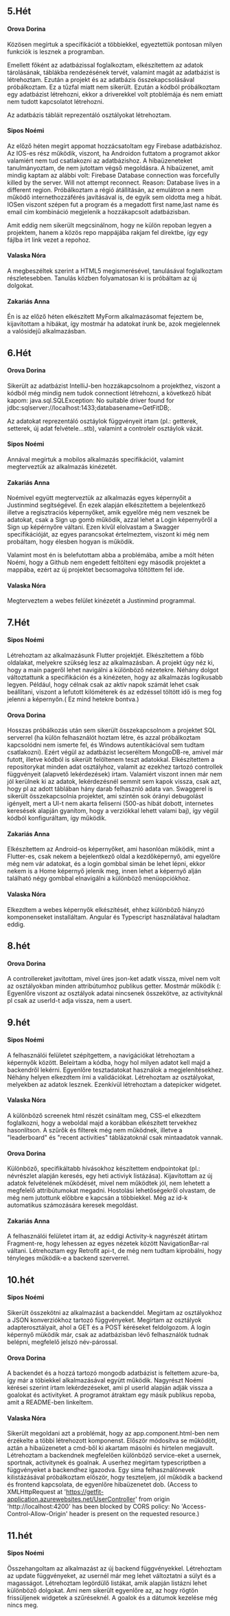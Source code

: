 ## 5.Hét
#### Orova Dorina
Közösen megírtuk a specifikációt a többiekkel, egyeztettük pontosan milyen funkciók is lesznek a programban.

Emellett főként az adatbázissal foglalkoztam, elkészítettem az adatok tárolásának, táblákba rendezésének tervét, valamint magát az adatbázist is létrehoztam. Ezután a projekt és az adatbázis összekapcsolásával próbálkoztam. Ez a tűzfal miatt nem sikerült. Ezután a kódból próbálkoztam egy adatbázist létrehozni, ekkor a driverekkel volt ptoblémája és nem emiatt nem tudott kapcsolatot létrehozni.

Az adatbázis tábláit reprezentáló osztályokat létrehoztam.

#### Sipos Noémi

Az előző héten megírt appomat hozzácsatoltam egy Firebase adatbázishoz. Az IOS-es rész működik, viszont, ha Androidon futtatom a programot akkor valamiért nem tud csatlakozni az adatbázishoz. A hibaüzeneteket tanulmányoztam, de nem jutottam végső megoldásra. 
A hibaüzenet, amit mindig kaptam az alábbi volt:
Firebase Database connection was forcefully killed by the server. Will not attempt reconnect. Reason: Database lives in a different region.
Próbálkoztam a régió átállításán, az emulátron a nem működő internethozzáférés javításával is, de egyik sem oldotta meg a hibát.
IOSen viszont szépen fut a program és a megadott first name,last name és email cím kombináció megjelenik a hozzákapcsolt adatbázisban.

Amit eddig nem sikerült megcsinálnom, hogy ne külön repoban legyen a projektem, hanem a közös repo mappájába rakjam fel direktbe, így egy fájlba írt link vezet a repohoz.

#### Valaska Nóra

A megbeszéltek szerint a HTML5 megismerésével, tanulásával foglalkoztam részletesebben. Tanulás közben folyamatosan ki is próbáltam az új dolgokat.

#### Zakariás Anna

Én is az előző héten elkészített MyForm alkalmazásomat fejeztem be, kijavítottam a hibákat, így mostmár ha adatokat írunk be, azok megjelennek a valósidejű alkalmazásban.

## 6.Hét
#### Orova Dorina
Sikerült az adatbázist IntelliJ-ben hozzákapcsolnom a projekthez, viszont a kódból még mindig nem tudok connectiont létrehozni, a következő hibát kapom: java.sql.SQLException: No suitable driver found for jdbc:sqlserver://localhost:1433;databasename=GetFitDB;.

Az adatokat reprezentáló osztáylok függvényeit írtam (pl.: getterek, setterek, új adat felvétele...stb), valamint a controlelr osztáylok vázát.

#### Sipos Noémi

Annával megírtuk a mobilos alkalmazás specifikációt, valamint megterveztük az alkalmazás kinézetét.

#### Zakariás Anna
Noémivel együtt megterveztük az alkalmazás egyes képernyőit a Justinmind segítségével.
Én ezek alapján elkészítettem a bejelentkező illetve a regisztraciós képernyőket, amik egyelőre még nem vesznek be adatokat, csak a Sign up gomb működik, azzal lehet a Login képernyőről a Sign up képérnyőre váltani.
Ezen kívűl elolvastam a Swagger specifikációját, az egyes parancsokat értelmeztem, viszont ki még nem probáltam, hogy élesben hogyan is működik.

Valamint most én is belefutottam abba a problémába, amibe a mólt héten Noémi, hogy a Github nem engedett feltölteni egy második projektet a mappába, ezért az új projektet becsomagolva töltöttem fel ide.

#### Valaska Nóra
Megterveztem a webes felület kinézetét a Justinmind programmal.

## 7.Hét

#### Sipos Noémi

Létrehoztam az alkalmazásunk Flutter projektjét. Elkészítettem a főbb oldalakat, melyekre szükség lesz az alkalmazásban. A projekt úgy néz ki, hogy a main pageről lehet navigálni a különböző nézetekre. Néhány dolgot változtattunk a specifikáción és a kinézeten, hogy az alkalmazás logikusabb legyen. Például, hogy célnak csak az aktív napok számát lehet csak beállítani, viszont a lefutott kilóméterek és az edzéssel töltött idő is meg fog jelenni a képernyőn.( Ez mind hetekre bontva.)

#### Orova Dorina

Hosszas próbálkozás után sem sikerült összekapcsolnom a projektet SQL serverrel (ha külön felhasználót hoztam létre, és azzal próbálkoztam kapcsolódni nem ismerte fel, és Windows autentikációval sem tudtam csatlakozni). Ezért végül az adatbázist lecseréltem MongoDB-re, amivel már futott, illetve kódból is sikerült felöltenem teszt adatokkal. Elkészítettem a repositorykat minden adat osztályhoz, valamit az ezekhez tartozó controllek függvényeit (alapvető lekérdezések) írtam. Valamiért viszont innen már nem jól kerülnek ki az adatok, lekérdezésnél semmit sem kapok vissza, csak azt, hogy pl az adott táblában hány darab felhasznló adata van.
Swaggerel is sikerült összekapcsolnia projektet, ami szintén sok órányi debugolást igényelt, mert a UI-t nem akarta feliserni (500-as hibát dobott, internetes keresések alapján gyanítom, hogy a verziókkal lehett valami baj), így végül kódból konfiguráltam, így működik.

#### Zakariás Anna

Elkészítettem az Android-os képernyőket, ami hasonlóan működik, mint a Flutter-es, csak nekem a bejelentkező oldal a kezdőképernyő, ami egyelőre még nem vár adatokat, és a login gombbal simán be lehet lépni, ekkor nekem is a Home képernyő jelenik meg, innen lehet a képernyő alján található négy gombbal elnavigálni a különböző menüopciókhoz.

#### Valaska Nóra
Elkezdtem a webes képernyők elkészítését, ehhez különböző hiányzó komponenseket installáltam. Angular és Typescript használatával haladtam eddig.

## 8.hét

#### Orova Dorina
A controllereket javítottam, mivel üres json-ket adatk vissza, mivel nem volt az osztályokban minden attribútumhoz publikus getter. Mostmár működik (: 
Egyenlőre viszont az osztályok adatai nincsenek összekötve, az activityknál pl csak az userId-t adja vissza, nem a usert.

## 9.hét
#### Sipos Noémi
A felhasználói felületet szépítgettem, a navigációkat létrehoztam a képernyők között. Beleírtam a kódba, hogy hol milyen adatot kell majd a backendről lekérni. Egyenlőre tesztadatokat használok a megjelenítésekhez.
Néhány helyen elkezdtem írni a validációkat. Létrehoztam az osztályokat, melyekben az adatok lesznek. Ezenkívül létrehoztam a datepicker widgetet.

#### Valaska Nóra
A különböző screenek html részét csináltam meg, CSS-el elkezdtem foglalkozni, hogy a weboldal majd a korábban elkészített tervekhez hasonlítson. A szűrők és filterek még nem működnek, illetve a "leaderboard" és "recent activities" táblázatoknál csak mintaadatok vannak.

#### Orova Dorina
Különböző, specifikáltabb hívásokhoz készítettem endpointokat (pl.: névrészlet alapján keresés, egy heti activiyk listázása). Kijavítottam az új adatok felvételének működését, mivel nem működtek jól, nem lehetett a megfelelő attribútumokat megadni.  Hostolási lehetőségekről olvastam, de még nem jutottunk előbbre e kapcsán a többiekkel. Még az id-k automatikus számozására keresek megoldást.

#### Zakariás Anna
A felhasználói felületet írtam át, az eddigi Activity-k nagyrészét átírtam Fragment-re, hogy lehessen az egyes nézetek között NavigationBar-ral váltani. Létrehoztam egy Retrofit api-t, de még nem tudtam kiprobálni, hogy tényleges működik-e a backend szerverrel.

## 10.hét
#### Sipos Noémi
Sikerült összekötni az alkalmazást a backenddel. Megírtam az osztályokhoz a JSON konverziókhoz tartozó függvényeket. Megírtam az osztályok adapterosztályait, ahol a GET és a POST kéréseket feldolgozom. A login képernyő müködik már, csak az adatbázisban lévő felhasználók tudnak belépni, megfelelő jelszó név-párossal.

#### Orova Dorina
A backendet és a hozzá tartozó mongodb adatbázist is feltettem azure-ba, így már a töbiekkel alkalmazásával együtt működik. Nagyrészt Noémi kérései szerint írtam lekérdezéseket, ami pl userId alapján adják vissza a goalokat és activityket. A programot átraktam egy másik publikus repoba, amit a README-ben linkeltem.

#### Valaska Nóra
Sikerült megoldani azt a problémát, hogy az app.component.html-ben nem érzékelte a többi létrehozott komponenst. Először módosítva se működött, aztán a hibaüzenetet a cmd-ből ki akartam másolni és hirtelen megjavult.
Létrehoztam a backendnek megfelelően különböző service-eket a usernek, sportnak, activitynek és goalnak. A userhez megírtam typescriptben a függvényeket a backendhez igazodva. Egy sima felhasználónevek kilistázásával próbálkoztam először, hogy teszteljem, jól működik a backend és frontend kapcsolata, de egyenlőre hibaüzenetet dob. (Access to XMLHttpRequest at 'https://getfit-application.azurewebsites.net/UserController' from origin 'http://localhost:4200' has been blocked by CORS policy: No 'Access-Control-Allow-Origin' header is present on the requested resource.)

## 11.hét

#### Sipos Noémi
Összehangoltam az alkalmazást az új backend függvényekkel. Létrehoztam az update függvényeket, az usernél már meg lehet változtatni a súlyt és a magasságot. Létrehoztam legördülő listákat, amik alapján listázni lehet különböző dolgokat. Ami nem sikerült egyenlőre az, az hogy rögtön frissüljenek widgetek a szűréseknél. A goalok és a dátumok kezelése még nincs meg.
